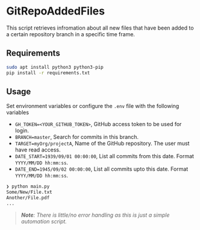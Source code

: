 # GitRepoAddedFiles

This script retrieves infromation about all new files that have been added to a certain repository branch in a specific time frame.

## Requirements

```bash
sudo apt install python3 python3-pip
pip install -r requirements.txt
```

## Usage

Set environment variables or configure the `.env` file with the following variables

- `GH_TOKEN=<YOUR_GITHUB_TOKEN>`, GitHub access token to be used for login.
- `BRANCH=master`, Search for commits in this branch.
- `TARGET=myOrg/projectA`, Name of the GitHub repository. The user must have read access.
- `DATE_START=1939/09/01 00:00:00`, List all commits from this date. Format `YYYY/MM/DD hh:mm:ss`.
- `DATE_END=1945/09/02 00:00:00`, List all commits upto this date. Format `YYYY/MM/DD hh:mm:ss`.

```bash
❯ python main.py
Some/New/File.txt
Another/File.pdf
...
```

> _**Note**: There is little/no error handling as this is just a simple automation script._
